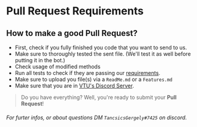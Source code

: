 # Pull Request Requirements

## How to make a good Pull Request?
* First, check if you fully finished you code that you want to send to us.
* Make sure to thoroughly tested the sent file. (We'll test it as well before putting it in the bot.)
* Check usage of modified methods
* Run all tests to check if they are passing our [requirements](https://github.com/TancsicsGergely/VTU-Discord-Bot/blob/master/CONTRIBUTING.md).
* Make sure to upload you file(s) via a `ReadMe.md` or a `Features.md`
* Make sure that you are in [VTU's Discord Server](https://discord.gg/FPmkkRW).
> Do you have everything? Well, you're ready to submit your **Pull Request**!

###### For furter infos, or about questions DM `TancsicsGergely#7425` on discord.